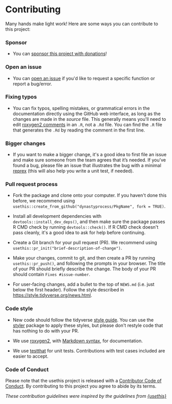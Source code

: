 # Contributing

Many hands make light work! Here are some ways you can contribute to this project:

### Sponsor
- You can [sponsor this project with donations](https://github.com/sponsors/tanho63)!

### Open an issue

- You can [open an issue](https://github.com/DynastyProcess/PkgName/issues/new/choose) if you'd like to request a specific function or report a bug/error.

### Fixing typos

*   You can fix typos, spelling mistakes, or grammatical errors in the documentation directly using the GitHub web interface, as long as the changes are made in the _source_ file. This generally means you'll need to edit [roxygen2 comments](https://roxygen2.r-lib.org/articles/roxygen2.html) in an `.R`, not a `.Rd` file. 
You can find the `.R` file that generates the `.Rd` by reading the comment in the first line.

### Bigger changes

*   If you want to make a bigger change, it's a good idea to first file an issue and make sure someone from the team agrees that it’s needed. If you’ve found a bug, please file an issue that illustrates the bug with a minimal 
[reprex](https://www.tidyverse.org/help/#reprex) (this will also help you write a unit test, if needed).

### Pull request process

*   Fork the package and clone onto your computer. If you haven't done this before, we recommend using `usethis::create_from_github("dynastyprocess/PkgName", fork = TRUE)`.

*   Install all development dependencies with `devtools::install_dev_deps()`, and then make sure the package passes R CMD check by running `devtools::check()`. 
    If R CMD check doesn't pass cleanly, it's a good idea to ask for help before continuing. 
*   Create a Git branch for your pull request (PR). We recommend using `usethis::pr_init("brief-description-of-change")`.

*   Make your changes, commit to git, and then create a PR by running `usethis::pr_push()`, and following the prompts in your browser.
    The title of your PR should briefly describe the change.
    The body of your PR should contain `Fixes #issue-number`.

*  For user-facing changes, add a bullet to the top of `NEWS.md` (i.e. just below the first header). Follow the style described in <https://style.tidyverse.org/news.html>.

### Code style

*   New code should follow the tidyverse [style guide](https://style.tidyverse.org). 
    You can use the [styler](https://CRAN.R-project.org/package=styler) package to apply these styles, but please don't restyle code that has nothing to do with your PR.  

*  We use [roxygen2](https://cran.r-project.org/package=roxygen2), with [Markdown syntax](https://roxygen2.r-lib.org/articles/rd-formatting.html), for documentation.  

*  We use [testthat](https://cran.r-project.org/package=testthat) for unit tests. 
   Contributions with test cases included are easier to accept.  

### Code of Conduct

Please note that the usethis project is released with a
[Contributor Code of Conduct](CODE_OF_CONDUCT.md). By contributing to this
project you agree to abide by its terms.

*These contribution guidelines were inspired by the guidelines from [{usethis}](https://github.com/r-lib/usethis)*
